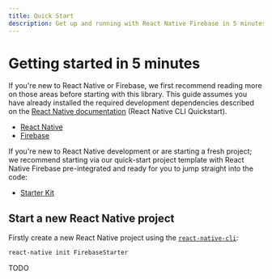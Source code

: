 ```yaml
---
title: Quick Start
description: Get up and running with React Native Firebase in 5 minutes
---
```


# Getting started in 5 minutes

If you're new to React Native or Firebase, we first recommend reading more on those areas before starting with this library.
This guide assumes you have already installed the required development dependencies described on the [React Native documentation](https://facebook.github.io/react-native/docs/getting-started) (React Native CLI Quickstart).

- [React Native](https://facebook.github.io/react-native/?utm_source=invertase&utm_medium=react-native-firebase&utm_campaign=quick-start)
- [Firebase](https://firebase.google.com/?utm_source=invertase&utm_medium=react-native-firebase&utm_campaign=quick-start)

If you're new to React Native development or are starting a fresh project; we recommend starting via our quick-start project template with React Native Firebase pre-integrated and ready for you to jump straight into the code:

- [Starter Kit](https://github.com/invertase/react-native-firebase-starter)

## Start a new React Native project

Firstly create a new React Native project using the [`react-native-cli`](https://facebook.github.io/react-native/docs/getting-started):

```bash
react-native init FirebaseStarter
```

TODO

